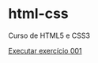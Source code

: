 # html-css
 Curso de HTML5 e CSS3

 <a href="https://kenjiodan.github.io/html-css/exercise/ex001/index"> Executar exercício 001 </a>
